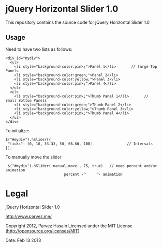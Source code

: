 # jQuery Horizontal Slider 1.0

This repository contains the source code for jQuery Horizontal Slider 1.0

## Usage

Need to have two lists as follows:

	<div id="mydiv">
  	  <ul>
  		<li style="background-color:pink;">Panel 1</li>       // large Top Panels
  		<li style="background-color:green;">Panel 2</li>
    	<li style="background-color:yellow;">Panel 3</li>
    	<li style="background-color:pink;">Panel 4</li>
  	  </ul>
  	  <ul>
        <li style="background-color:pink;">Thumb Panel 1</li>       // Small Bottom Panels
        <li style="background-color:green;">Thumb Panel 2</li>
   		<li style="background-color:yellow;">Thumb Panel 3</li>
    	<li style="background-color:pink;">Thumb Panel 4</li>
  	  </ul>
	</div>


To initialize:

	$("#mydiv").hSlider({
 	 "ticks": [0, 10, 33.33, 50, 66.66, 100]                // Intervals
 	});

To manually move the slider

	 $("#mydiv").hSlider('manual_move', 75, true)   // need percent and/or animation
                               percent -^     ^- animation


# Legal

jQuery Horizontal Slider 1.0

http://www.parvez.me/

Copyright 2012, Parvez Husain
Licensed under the MIT License (http://opensource.org/licenses/MIT)

Date: Feb 13 2013
